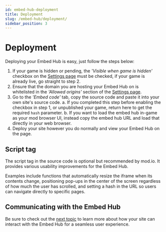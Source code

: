 ```yaml
---
id: embed-hub-deployment
title: Deployment
slug: /embed-hub/deployment/
sidebar_position: 3
---
```


# Deployment

Deploying your Embed Hub is easy, just follow the steps below:

1. If your game is hidden or pending, the _'Visible when game is hidden'_ checkbox on the [Settings page](../settings/) must be checked, if your game is already live, go straight to step 2.
2. Ensure that the domain you are hosting your Embed Hub on is whitelisted in the _'Allowed origins'_ section of the [Settings page](../settings/#allowed-origins).
3. Go to the _'Embed code'_ tab, copy the source code and paste it into your own site's source code.
   a. If you completed this step before enabling the checkbox in step 1, or unpublished your game, return here to get the required `hash` parameter.
   b. If you want to load the embed hub in-game as your mod browser UI, instead copy the embed hub URL and load that directly in your web browser.
4. Deploy your site however you do normally and view your Embed Hub on the page.

## Script tag

The script tag in the source code is optional but recommended by mod.io. It provides various usability improvements for the Embed Hub.

Examples include functions that automatically resize the iframe when its contents change, positioning pop-ups in the center of the screen regardless of how much the user has scrolled, and setting a hash in the URL so users can navigate directly to specific pages.

## Communicating with the Embed Hub

Be sure to check out the [next topic](../communication/) to learn more about how your site can interact with the Embed Hub for a seamless user experience.
